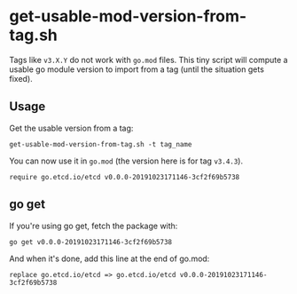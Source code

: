 # get-usable-mod-version-from-tag.sh

Tags like `v3.X.Y` do not work with `go.mod` files.
This tiny script will compute a usable go module version to import from a tag (until the situation gets fixed).

## Usage
Get the usable version from a tag:
```
get-usable-mod-version-from-tag.sh -t tag_name
```
You can now use it in `go.mod` (the version here is for tag `v3.4.3`).
```
require go.etcd.io/etcd v0.0.0-20191023171146-3cf2f69b5738
```
## go get

If you're using go get, fetch the package with:
```
go get v0.0.0-20191023171146-3cf2f69b5738
```
And when it's done, add this line at the end of go.mod:
```
replace go.etcd.io/etcd => go.etcd.io/etcd v0.0.0-20191023171146-3cf2f69b5738
```
